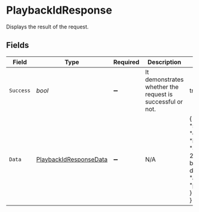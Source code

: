 # PlaybackIdResponse

Displays the result of the request.


## Fields

| Field                                                                                                   | Type                                                                                                    | Required                                                                                                | Description                                                                                             | Example                                                                                                 |
| ------------------------------------------------------------------------------------------------------- | ------------------------------------------------------------------------------------------------------- | ------------------------------------------------------------------------------------------------------- | ------------------------------------------------------------------------------------------------------- | ------------------------------------------------------------------------------------------------------- |
| `Success`                                                                                               | *bool*                                                                                                  | :heavy_minus_sign:                                                                                      | It demonstrates whether the request is successful or not.                                               | true                                                                                                    |
| `Data`                                                                                                  | [PlaybackIdResponseData](../../Models/Components/PlaybackIdResponseData.md)                             | :heavy_minus_sign:                                                                                      | N/A                                                                                                     | {<br/>"success": true,<br/>"data": {<br/>"id": "88b7ac0f-2504-4dd5-b7b4-d84ab4fee1bd",<br/>"accessPolicy": "public"<br/>}<br/>} |